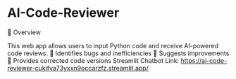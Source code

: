 # AI-Code-Reviewer
📌 Overview

This web app allows users to input Python code and receive AI-powered code reviews.
🔹 Identifies bugs and inefficiencies
🔹 Suggests improvements
🔹 Provides corrected code versions
Streamlit Chatbot Link: https://ai-code-reviewer-cukifva73yxxn9occarzfz.streamlit.app/
